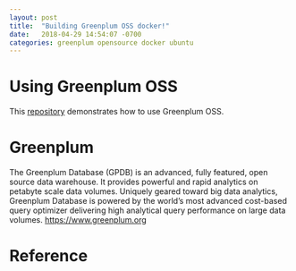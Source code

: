 ```yaml
---
layout: post
title:  "Building Greenplum OSS docker!"
date:   2018-04-29 14:54:07 -0700
categories: greenplum opensource docker ubuntu
---
```



# Using Greenplum OSS
This [repository](https://github.com/kongyew/greenplum-oss-docker) demonstrates how to use Greenplum OSS.

#  Greenplum
The  Greenplum Database (GPDB) is an advanced, fully featured, open source data warehouse. It provides powerful and rapid analytics on petabyte scale data volumes. Uniquely geared toward big data analytics, Greenplum Database is powered by the world’s most advanced cost-based query optimizer delivering high analytical query performance on large data volumes.
<https://www.greenplum.org>


# Reference
[Greenplum product]: https://pivotal.io/pivotal-greenplum
[Greenplum documentations]: https://https://gpdb.docs.pivotal.io/
